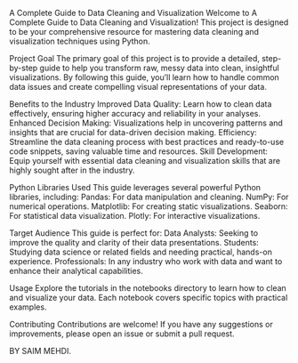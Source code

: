 A Complete Guide to Data Cleaning and Visualization
Welcome to A Complete Guide to Data Cleaning and Visualization! This project is designed to be your comprehensive resource for mastering data cleaning and visualization techniques using Python.

Project Goal
The primary goal of this project is to provide a detailed, step-by-step guide to help you transform raw, messy data into clean, insightful visualizations. By following this guide, you’ll learn how to handle common data issues and create compelling visual representations of your data.

Benefits to the Industry
Improved Data Quality: Learn how to clean data effectively, ensuring higher accuracy and reliability in your analyses.
Enhanced Decision Making: Visualizations help in uncovering patterns and insights that are crucial for data-driven decision making.
Efficiency: Streamline the data cleaning process with best practices and ready-to-use code snippets, saving valuable time and resources.
Skill Development: Equip yourself with essential data cleaning and visualization skills that are highly sought after in the industry.

Python Libraries Used
This guide leverages several powerful Python libraries, including:
Pandas: For data manipulation and cleaning.
NumPy: For numerical operations.
Matplotlib: For creating static visualizations.
Seaborn: For statistical data visualization.
Plotly: For interactive visualizations.

Target Audience
This guide is perfect for:
Data Analysts: Seeking to improve the quality and clarity of their data presentations.
Students: Studying data science or related fields and needing practical, hands-on experience.
Professionals: In any industry who work with data and want to enhance their analytical capabilities.

Usage
Explore the tutorials in the notebooks directory to learn how to clean and visualize your data. Each notebook covers specific topics with practical examples.

Contributing
Contributions are welcome! If you have any suggestions or improvements, please open an issue or submit a pull request.


BY SAIM MEHDI.
